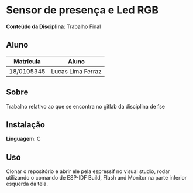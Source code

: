 # Sensor de presença e Led RGB

**Conteúdo da Disciplina**: Trabalho Final<br>

## Aluno
| Matrícula   |         Aluno          |
| ----------- | ---------------------- |
| 18/0105345  |  Lucas Lima Ferraz     |

## Sobre 
Trabalho relativo ao que se encontra no gitlab da disciplina de fse
## Instalação 
**Linguagem**: C<br>

## Uso 
Clonar o repositório e abrir ele pela espressif no visual studio, rodar utilizando o comando de ESP-IDF Build, Flash and Monitor na parte inferior esquerda da tela.
